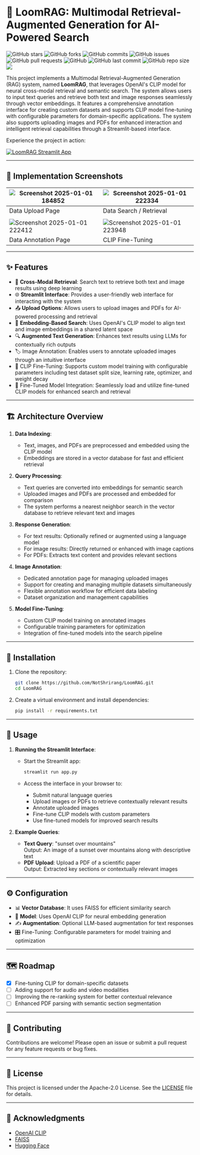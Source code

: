 # 🌟 LoomRAG: Multimodal Retrieval-Augmented Generation for AI-Powered Search

![GitHub stars](https://img.shields.io/github/stars/NotShrirang/LoomRAG?style=social)
![GitHub forks](https://img.shields.io/github/forks/NotShrirang/LoomRAG?style=social)
![GitHub commits](https://img.shields.io/github/commit-activity/t/NotShrirang/LoomRAG)
![GitHub issues](https://img.shields.io/github/issues/NotShrirang/LoomRAG)
![GitHub pull requests](https://img.shields.io/github/issues-pr/NotShrirang/LoomRAG)
![GitHub](https://img.shields.io/github/license/NotShrirang/LoomRAG)
![GitHub last commit](https://img.shields.io/github/last-commit/NotShrirang/LoomRAG)
![GitHub repo size](https://img.shields.io/github/repo-size/NotShrirang/LoomRAG)
<a href="https://huggingface.co/spaces/NotShrirang/LoomRAG"><img src="https://img.shields.io/badge/Streamlit%20App-red?style=flat-rounded-square&logo=streamlit&labelColor=white"/></a>

This project implements a Multimodal Retrieval-Augmented Generation (RAG) system, named **LoomRAG**, that leverages OpenAI's CLIP model for neural cross-modal retrieval and semantic search. The system allows users to input text queries and retrieve both text and image responses seamlessly through vector embeddings. It features a comprehensive annotation interface for creating custom datasets and supports CLIP model fine-tuning with configurable parameters for domain-specific applications. The system also supports uploading images and PDFs for enhanced interaction and intelligent retrieval capabilities through a Streamlit-based interface.

Experience the project in action:

[![LoomRAG Streamlit App](https://img.shields.io/badge/Streamlit%20App-red?style=for-the-badge&logo=streamlit&labelColor=white)](https://huggingface.co/spaces/NotShrirang/LoomRAG)

---

## 📸 Implementation Screenshots

| ![Screenshot 2025-01-01 184852](https://github.com/user-attachments/assets/ad79d0f0-d200-4a82-8c2f-0890a9fe8189) | ![Screenshot 2025-01-01 222334](https://github.com/user-attachments/assets/7307857d-a41f-4f60-8808-00d6db6e8e3e) |
| ---------------------------------------------------------------------------------------------------------------- | ---------------------------------------------------------------------------------------------------------------- |
| Data Upload Page | Data Search / Retrieval |
|  |  |
| ![Screenshot 2025-01-01 222412](https://github.com/user-attachments/assets/e38273f4-426b-444d-80f0-501fa9563779) | ![Screenshot 2025-01-01 223948](https://github.com/user-attachments/assets/21724a92-ef79-44ae-83e6-25f8de29c45a)
| Data Annotation Page | CLIP Fine-Tuning |


---

## ✨ Features

- 🔄 **Cross-Modal Retrieval**: Search text to retrieve both text and image results using deep learning
- 🌐 **Streamlit Interface**: Provides a user-friendly web interface for interacting with the system
- 📤 **Upload Options**: Allows users to upload images and PDFs for AI-powered processing and retrieval
- 🧠 **Embedding-Based Search**: Uses OpenAI's CLIP model to align text and image embeddings in a shared latent space
- 🔍 **Augmented Text Generation**: Enhances text results using LLMs for contextually rich outputs
- 🏷️ Image Annotation: Enables users to annotate uploaded images through an intuitive interface
- 🎯 CLIP Fine-Tuning: Supports custom model training with configurable parameters including test dataset split size, learning rate, optimizer, and weight decay
- 🔨 Fine-Tuned Model Integration: Seamlessly load and utilize fine-tuned CLIP models for enhanced search and retrieval

---

## 🏗️ Architecture Overview

1. **Data Indexing**:

   - Text, images, and PDFs are preprocessed and embedded using the CLIP model
   - Embeddings are stored in a vector database for fast and efficient retrieval

2. **Query Processing**:

   - Text queries are converted into embeddings for semantic search
   - Uploaded images and PDFs are processed and embedded for comparison
   - The system performs a nearest neighbor search in the vector database to retrieve relevant text and images

3. **Response Generation**:
   - For text results: Optionally refined or augmented using a language model
   - For image results: Directly returned or enhanced with image captions
   - For PDFs: Extracts text content and provides relevant sections

4. **Image Annotation**:
   - Dedicated annotation page for managing uploaded images
   - Support for creating and managing multiple datasets simultaneously
   - Flexible annotation workflow for efficient data labeling
   - Dataset organization and management capabilities

5. **Model Fine-Tuning**:
   - Custom CLIP model training on annotated images
   - Configurable training parameters for optimization
   - Integration of fine-tuned models into the search pipeline

---

## 🚀 Installation

1. Clone the repository:

   ```bash
   git clone https://github.com/NotShrirang/LoomRAG.git
   cd LoomRAG
   ```

2. Create a virtual environment and install dependencies:
   ```bash
   pip install -r requirements.txt
   ```

---

## 📖 Usage

1. **Running the Streamlit Interface**:

   - Start the Streamlit app:

     ```bash
     streamlit run app.py
     ```

   - Access the interface in your browser to:
     - Submit natural language queries
     - Upload images or PDFs to retrieve contextually relevant results
     - Annotate uploaded images
     - Fine-tune CLIP models with custom parameters
     - Use fine-tuned models for improved search results

2. **Example Queries**:
   - **Text Query**: "sunset over mountains"  
     Output: An image of a sunset over mountains along with descriptive text
   - **PDF Upload**: Upload a PDF of a scientific paper  
     Output: Extracted key sections or contextually relevant images

---

## ⚙️ Configuration

- 📊 **Vector Database**: It uses FAISS for efficient similarity search
- 🤖 **Model**: Uses OpenAI CLIP for neural embedding generation
- ✍️ **Augmentation**: Optional LLM-based augmentation for text responses
- 🎛️ Fine-Tuning: Configurable parameters for model training and optimization

---

## 🗺️ Roadmap

- [x] Fine-tuning CLIP for domain-specific datasets
- [ ] Adding support for audio and video modalities
- [ ] Improving the re-ranking system for better contextual relevance
- [ ] Enhanced PDF parsing with semantic section segmentation

---

## 🤝 Contributing

Contributions are welcome! Please open an issue or submit a pull request for any feature requests or bug fixes.

---

## 📄 License

This project is licensed under the Apache-2.0 License. See the [LICENSE](LICENSE) file for details.

---

## 🙏 Acknowledgments

- [OpenAI CLIP](https://openai.com/research/clip)
- [FAISS](https://github.com/facebookresearch/faiss)
- [Hugging Face](https://huggingface.co/)
